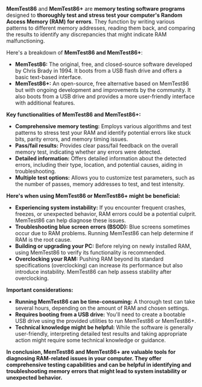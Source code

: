 **MemTest86** and **MemTest86+** are **memory testing software programs** designed to **thoroughly test and stress test your computer's Random Access Memory (RAM) for errors**. They function by writing various patterns to different memory addresses, reading them back, and comparing the results to identify any discrepancies that might indicate RAM malfunctioning.

Here's a breakdown of **MemTest86 and MemTest86+**:

- **MemTest86:** The original, free, and closed-source software developed by Chris Brady in 1994. It boots from a USB flash drive and offers a basic text-based interface.
- **MemTest86+:** An open-source, free alternative based on MemTest86 but with ongoing development and improvements by the community. It also boots from a USB drive and provides a more user-friendly interface with additional features.

**Key functionalities of MemTest86 and MemTest86+:**

- **Comprehensive memory testing:** Employs various algorithms and test patterns to stress test your RAM and identify potential errors like stuck bits, parity errors, and memory timing issues.
- **Pass/fail results:** Provides clear pass/fail feedback on the overall memory test, indicating whether any errors were detected.
- **Detailed information:** Offers detailed information about the detected errors, including their type, location, and potential causes, aiding in troubleshooting.
- **Multiple test options:** Allows you to customize test parameters, such as the number of passes, memory addresses to test, and test intensity.

**Here's when using MemTest86 or MemTest86+ might be beneficial:**

- **Experiencing system instability:** If you encounter frequent crashes, freezes, or unexpected behavior, RAM errors could be a potential culprit. MemTest86 can help diagnose these issues.
- **Troubleshooting blue screen errors (BSOD):** Blue screens sometimes occur due to RAM problems. Running MemTest86 can help determine if RAM is the root cause.
- **Building or upgrading your PC:** Before relying on newly installed RAM, using MemTest86 to verify its functionality is recommended.
- **Overclocking your RAM:** Pushing RAM beyond its standard specifications (overclocking) can increase its performance but also introduce instability. MemTest86 can help assess stability after overclocking.

**Important considerations:**

- **Running MemTest86 can be time-consuming:** A thorough test can take several hours, depending on the amount of RAM and chosen settings.
- **Requires booting from a USB drive:** You'll need to create a bootable USB drive using the provided utilities to run MemTest86 or MemTest86+.
- **Technical knowledge might be helpful:** While the software is generally user-friendly, interpreting detailed test results and taking appropriate action might require some technical knowledge or guidance.

**In conclusion, MemTest86 and MemTest86+ are valuable tools for diagnosing RAM-related issues in your computer. They offer comprehensive testing capabilities and can be helpful in identifying and troubleshooting memory errors that might lead to system instability or unexpected behavior.**